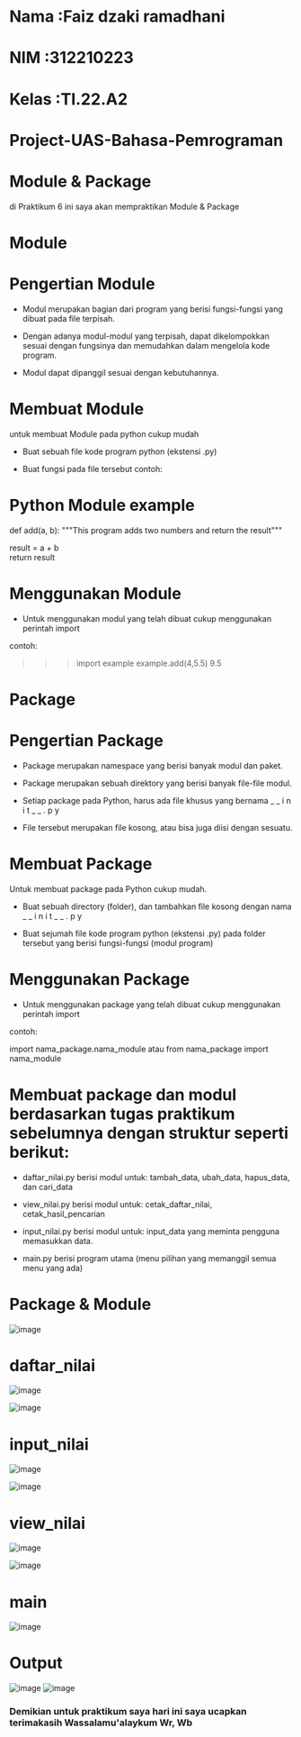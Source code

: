 # Nama  :Faiz dzaki ramadhani
# NIM   :312210223
# Kelas :TI.22.A2
# Project-UAS-Bahasa-Pemrograman
# Module & Package
di Praktikum 6 ini saya akan mempraktikan Module & Package
# Module
# Pengertian Module
- Modul merupakan bagian dari program yang berisi fungsi-fungsi yang dibuat pada file terpisah.

- Dengan adanya modul-modul yang terpisah, dapat dikelompokkan sesuai dengan fungsinya dan memudahkan dalam mengelola kode program.

- Modul dapat dipanggil sesuai dengan kebutuhannya.
# Membuat Module
untuk membuat Module pada python cukup mudah
- Buat sebuah file kode program python (ekstensi .py)

- Buat fungsi pada file tersebut
contoh:

# Python Module example 
   def add(a, b):
        """This program adds two   numbers and return the result"""
  
  result = a + b   
  return result
  
  # Menggunakan Module
- Untuk menggunakan modul yang telah dibuat cukup menggunakan perintah import

contoh:

 >>> import example
   >>> example.add(4,5.5)
   9.5

# Package
# Pengertian Package
- Package merupakan namespace yang berisi banyak modul dan paket.

- Package merupakan sebuah direktory yang berisi banyak file-file modul.

- Setiap package pada Python, harus ada file khusus yang bernama _ _ i n i t _ _ . p y

- File tersebut merupakan file kosong, atau bisa juga diisi dengan sesuatu.
# Membuat Package
Untuk membuat package pada Python cukup mudah.
- Buat sebuah directory (folder), dan tambahkan file kosong dengan nama _ _ i n i t _ _ . p y

- Buat sejumah file kode program python (ekstensi .py) pada folder tersebut yang berisi fungsi-fungsi (modul program)
# Menggunakan Package
- Untuk menggunakan package yang telah dibuat cukup menggunakan perintah import

contoh:

import nama_package.nama_module
  atau 
  from nama_package import nama_module

# Membuat package dan modul berdasarkan tugas praktikum sebelumnya dengan struktur seperti berikut:
- daftar_nilai.py berisi modul untuk: tambah_data, ubah_data, hapus_data, dan cari_data

- view_nilai.py berisi modul untuk: cetak_daftar_nilai, cetak_hasil_pencarian

- input_nilai.py berisi modul untuk: input_data yang meminta pengguna memasukkan data.

- main.py berisi program utama (menu pilihan yang memanggil semua menu yang ada)
# Package & Module
![image](https://user-images.githubusercontent.com/115862112/211322133-4571a1d4-50c4-48c7-9f85-c4e8eb550501.png)
# daftar_nilai
![image](https://user-images.githubusercontent.com/115862112/211322307-1d9d9501-91b7-46de-bcc6-af14e30655b3.png)

![image](https://user-images.githubusercontent.com/115862112/211322383-313b5b61-d4c8-4a5f-8fd2-9f69d8c0f9ac.png)
# input_nilai
![image](https://user-images.githubusercontent.com/115862112/211322527-6635cfa6-73e7-40a1-bd11-64598c76b091.png)

![image](https://user-images.githubusercontent.com/115862112/211322616-f242e7f9-e1ac-477b-b9a8-dab3f7c894c2.png)
# view_nilai
![image](https://user-images.githubusercontent.com/115862112/211322789-e35c846b-90b1-4839-bed1-cb29300b3544.png)

![image](https://user-images.githubusercontent.com/115862112/211322957-76b9ce0a-9d10-4e5a-a110-c4fdfe542c52.png)
# main
![image](https://user-images.githubusercontent.com/115862112/211323115-44843035-b4d2-406e-a416-f4e893541513.png)
# Output
![image](https://user-images.githubusercontent.com/115862112/211323527-2a869b62-c299-4cdf-80f9-2cb2a616f244.png)
![image](https://user-images.githubusercontent.com/115862112/211323626-064c7012-725c-458c-9a51-18d922fca3eb.png)
### Demikian untuk praktikum saya hari ini saya ucapkan terimakasih Wassalamu'alaykum Wr, Wb
